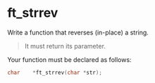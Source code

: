 # ft_strrev

Write a function that reverses (in-place) a string.

>It must return its parameter.

Your function must be declared as follows:
```c
char    *ft_strrev(char *str);
```